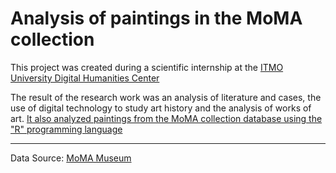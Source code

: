 Analysis of paintings in the MoMA collection
=====================
This project was created during a scientific internship at the [ITMO University Digital Humanities Center](http://dh.itmo.ru/en_about)

The result of the research work was an analysis of literature and cases, the use of digital technology to study art history and the analysis of works of art. [It also analyzed paintings from the MoMA collection database using the "R" programming language](https://github.com/xivwdl/analysis-of-moma-collection/blob/master/MoMA.Rmd) 

***
Data Source: [MoMA Museum](https://www.kaggle.com/momanyc/museum-collection)
